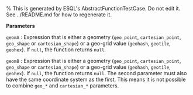 % This is generated by ESQL's AbstractFunctionTestCase. Do not edit it. See ../README.md for how to regenerate it.

**Parameters**

`geomA`
:   Expression that is either a geometry (`geo_point`, `cartesian_point`, `geo_shape` or `cartesian_shape`) or a geo-grid value (`geohash`, `geotile`, `geohex`). If `null`, the function returns `null`.

`geomB`
:   Expression that is either a geometry (`geo_point`, `cartesian_point`, `geo_shape` or `cartesian_shape`) or a geo-grid value (`geohash`, `geotile`, `geohex`). If `null`, the function returns `null`. The second parameter must also have the same coordinate system as the first. This means it is not possible to combine `geo_*` and `cartesian_*` parameters.

